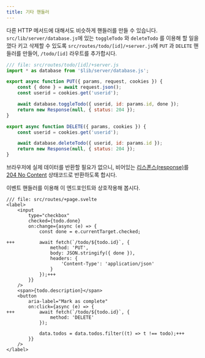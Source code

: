 ```yaml
---
title: 기타 핸들러
---
```


다른 HTTP 메서드에 대해서도 비슷하게 핸들러를 만들 수 있습니다. `src/lib/server/database.js`에 있는 `toggleTodo` 와 `deleteTodo` 를 이용해 할 일을 껐다 키고 삭제할 수 있도록 `src/routes/todo/[id]/+server.js`에 `PUT` 과 `DELETE` 핸들러를 만들어,  `/todo/[id]` 라우트를 추가합시다.

```js
/// file: src/routes/todo/[id]/+server.js
import * as database from '$lib/server/database.js';

export async function PUT({ params, request, cookies }) {
	const { done } = await request.json();
	const userid = cookies.get('userid');

	await database.toggleTodo({ userid, id: params.id, done });
	return new Response(null, { status: 204 });
}

export async function DELETE({ params, cookies }) {
	const userid = cookies.get('userid');

	await database.deleteTodo({ userid, id: params.id });
	return new Response(null, { status: 204 });
}
```

브라우저에 실제 데이터를 반환할 필요가 없으니, 비어있는 [리스폰스(response)](https://developer.mozilla.org/en-US/docs/Web/API/Response)를 [204 No Content](https://http.dog/204) 상태코드로 반환하도록 합시다.

이벤트 핸들러를 이용해 이 엔드포인트와 상호작용해 봅시다.

```svelte
/// file: src/routes/+page.svelte
<label>
	<input
		type="checkbox"
		checked={todo.done}
		on:change={async (e) => {
			const done = e.currentTarget.checked;

+++			await fetch(`/todo/${todo.id}`, {
				method: 'PUT',
				body: JSON.stringify({ done }),
				headers: {
					'Content-Type': 'application/json'
				}
			});+++
		}}
	/>
	<span>{todo.description}</span>
	<button
		aria-label="Mark as complete"
		on:click={async (e) => {
+++			await fetch(`/todo/${todo.id}`, {
				method: 'DELETE'
			});

			data.todos = data.todos.filter((t) => t !== todo);+++
		}}
	/>
</label>
```
